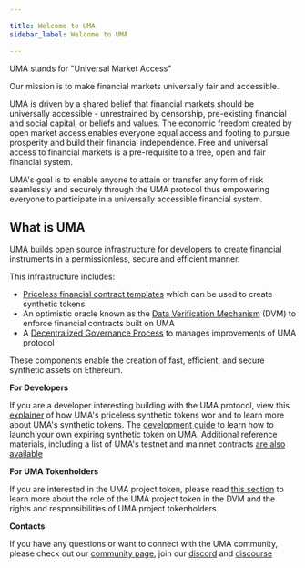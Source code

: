 ```yaml
---

title: Welcome to UMA
sidebar_label: Welcome to UMA

---
```


UMA stands for "Universal Market Access" 

Our mission is to make financial markets universally fair and accessible.

UMA is driven by a shared belief that financial markets should be universally accessible - unrestrained by censorship, pre-existing financial and social capital, or beliefs and values. The economic freedom created by open market access enables everyone equal access and footing to pursue prosperity and build their financial independence.  Free and universal access to financial markets is a pre-requisite to a free, open and fair financial system. 

UMA's goal is to enable anyone to attain or transfer any form of risk seamlessly and securely through the UMA protocol thus empowering everyone to participate in a universally accessible financial system.

## What is UMA ##

UMA builds open source infrastructure for developers to create financial instruments in a permissionless, secure and efficient manner. 

This infrastructure includes:
 - [Priceless financial contract templates](getting-started/priceless-financial-contracts.md) which can be used to create synthetic tokens
 - An optimistic oracle known as the [Data Verification Mechanism](getting-started/oracle.md) (DVM) to enforce financial contracts built on UMA
 - A [Decentralized Governance Process](getting-started/governance.md) to manages improvements of UMA protocol

These components enable the creation of fast, efficient, and secure synthetic assets on Ethereum.

**For Developers**

If you are a developer interesting building with the UMA protocol, view this [explainer](/priceless-financial-contracts/priceless-contracts.md) of how UMA's priceless synthetic tokens wor and to learn more about UMA's synthetic tokens. The [development guide](build-walkthrough/build-process) to learn how to launch your own expiring synthetic token on UMA.  Additional reference materials, including a list of UMA's testnet and mainnet contracts [are also available](dev-ref/addresses.md)


**For UMA Tokenholders**

If you are interested in the UMA project token, please read [this section](uma-tokenholders/uma-holders.md) to learn more about the role of the UMA project token in the DVM and the rights and responsibilities of UMA project tokenholders.

**Contacts**

If you have any questions or want to connect with the UMA community, please check out our [community page](community/community-overview), join our [discord](https//discord.umaproject.org) and [discourse](https://discourse.umaproject.org)
